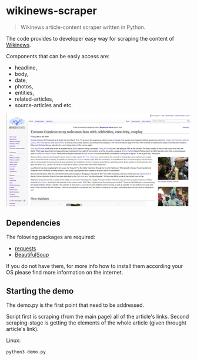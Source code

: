 # wikinews-scraper
> Wikinews article-content scraper written in Python.

The code provides to developer easy way for scraping the content of [Wikinews](https://en.wikinews.org/wiki/Main_Page).

Components that can be easly access are:
- headline,
- body,
- date,
- photos,
- entities,
- related-articles,
- source-articles and etc.

![Wikinews Article](img/wikin-article.png)

## Dependencies

The folowing packages are required:
- [requests](https://pypi.org/project/requests/)
- [BeautifulSoup](https://www.crummy.com/software/BeautifulSoup/)

If you do not have them, for more info how to install them according your OS please find more information on the internet.

## Starting the demo

The demo.py is the first point that need to be addressed.

Script first is scraping (from the main page) all of the article's links.
Second scraping-stage is getting the elements of the whole article (given throught article's link).

Linux:

```sh
python3 demo.py
```
